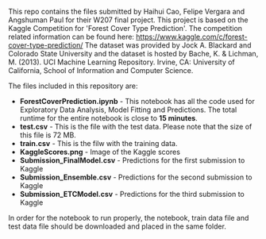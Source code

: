 This repo contains the files submitted by Haihui Cao, Felipe Vergara and Angshuman Paul for their W207 final project. This project is based on the Kaggle Competition for 'Forest Cover Type Prediction'. The competition related information can be found here:
https://www.kaggle.com/c/forest-cover-type-prediction/
The dataset was provided by Jock A. Blackard and Colorado State University and the dataset is hosted by Bache, K. & Lichman, M. (2013). UCI Machine Learning Repository. Irvine, CA: University of California, School of Information and Computer Science.


The files included in this repository are:
- **ForestCoverPrediction.ipynb** - This notebook has all the code used for Exploratory Data Analysis, Model Fitting and Predictions. The total runtime for the entire notebook is close to **15 minutes**. 
- **test.csv** - This is the file with the test data. Please note that the size of this file is 72 MB.
- **train.csv** - This is the filw with the training data.
- **KaggleScores.png** - Image of the Kaggle scores
- **Submission_FinalModel.csv** - Predictions for the first submission to Kaggle
- **Submission_Ensemble.csv** - Predictions for the second submission to Kaggle
- **Submission_ETCModel.csv** - Predictions for the third submission to Kaggle
	
In order for the notebook to run properly, the notebook, train data file and test data file should be downloaded and placed in the same folder. 

